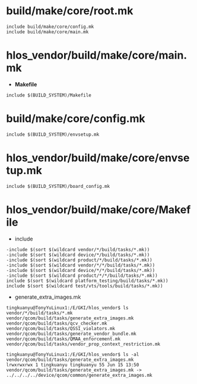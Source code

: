 # build/make/core/root.mk
```
include build/make/core/config.mk
include build/make/core/main.mk
```

# hlos_vendor/build/make/core/main.mk
- **Makefile**
```
include $(BUILD_SYSTEM)/Makefile
```

# build/make/core/config.mk
```
include $(BUILD_SYSTEM)/envsetup.mk
```

# hlos_vendor/build/make/core/envsetup.mk
```
include $(BUILD_SYSTEM)/board_config.mk
```

# hlos_vendor/build/make/core/Makefile
- include
```
-include $(sort $(wildcard vendor/*/build/tasks/*.mk))
-include $(sort $(wildcard device/*/build/tasks/*.mk))
-include $(sort $(wildcard product/*/build/tasks/*.mk))
-include $(sort $(wildcard vendor/*/*/build/tasks/*.mk))
-include $(sort $(wildcard device/*/*/build/tasks/*.mk))
-include $(sort $(wildcard product/*/*/build/tasks/*.mk))
include $(sort $(wildcard platform_testing/build/tasks/*.mk))
include $(sort $(wildcard test/vts/tools/build/tasks/*.mk))
```
- generate_extra_images.mk
```
tingkuanyu@TonyYuLinux1:/E/GKI/hlos_vendor$ ls vendor/*/build/tasks/*.mk
vendor/qcom/build/tasks/generate_extra_images.mk   vendor/qcom/build/tasks/qcv_checker.mk       vendor/qcom/build/tasks/QSSI_violators.mk
vendor/qcom/build/tasks/generate_vendor_bundle.mk  vendor/qcom/build/tasks/QMAA_enforcement.mk  vendor/qcom/build/tasks/vendor_prop_context_restriction.mk

tingkuanyu@TonyYuLinux1:/E/GKI/hlos_vendor$ ls -al vendor/qcom/build/tasks/generate_extra_images.mk
lrwxrwxrwx 1 tingkuanyu tingkuanyu 55 Jun 15 13:50 vendor/qcom/build/tasks/generate_extra_images.mk -> ../../../../device/qcom/common/generate_extra_images.mk
```